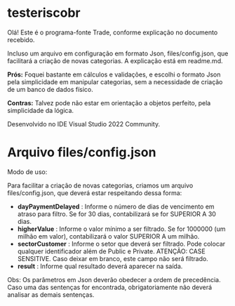# testeriscobr

Olá!
Este é o programa-fonte Trade, conforme explicação no documento recebido.

Incluso um arquivo em configuração em formato Json, files/config.json, que facilitará a criação de novas categorias. A explicação está em readme.md.

<b>Prós:</b> Foquei bastante em cálculos e validações, e escolhi o formato Json pela simplicidade em manipular categorias, sem a necessidade de criação de um banco de dados físico.

<b>Contras:</b> Talvez pode não estar em orientação a objetos perfeito, pela simplicidade da lógica.

Desenvolvido no IDE Visual Studio 2022 Community.

# Arquivo files/config.json

Modo de uso:

Para facilitar a criação de novas categorias, criamos um arquivo files/config.json, que deverá estar respeitando dessa forma:

- <b>dayPaymentDelayed</b>   : Informe o número de dias de vencimento em atraso para filtro. Se for 30 dias, contabilizará se for SUPERIOR A 30 dias.
- <b>higherValue</b>         : Informe o valor mínimo a ser filtrado. Se for 1000000 (um milhão em valor), contabilizará o valor SUPERIOR A um milhão.
- <b>sectorCustomer</b>      : Informe o setor que deverá ser filtrado. Pode colocar qualquer identificador além de Public e Private. ATENÇÃO: CASE SENSITIVE. Caso deixar em branco, este campo não será filtrado.
- <b>result</b>              : Informe qual resultado deverá aparecer na saída.

Obs: Os parâmetros em Json deverão obedecer a ordem de precedência. Caso uma das sentenças for encontrada, obrigatoriamente não deverá analisar as demais sentenças.